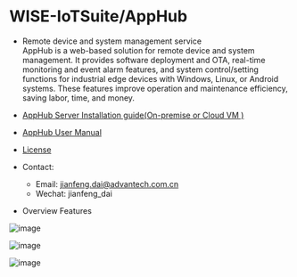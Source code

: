 # WISE-IoTSuite/AppHub
* Remote device and system management service<br>
AppHub is a web-based solution for remote device and system management. It provides software deployment and OTA, real-time monitoring and event alarm features, and system control/setting functions for industrial edge devices with Windows, Linux, or Android systems. These features improve operation and maintenance efficiency, saving labor, time, and money. 


* [AppHub Server Installation guide(On-premise or Cloud VM )](https://github.com/EdgeSolution/AppHub-VM-Cloud)
* [AppHub User Manual](https://docs.wise-paas.advantech.com/en/Guides_and_API_References/ApplicationServices/1611826936336928113/1613468986148692729/v1.0.1)
* [License](https://wise-paas.advantech.com/en-us/marketplace/product/advantech.wise-paas-apphub/pricing-details)

* Contact: 
    -   Email: jianfeng.dai@advantech.com.cn
    -   Wechat: jianfeng_dai

* Overview Features

![image](https://user-images.githubusercontent.com/20899121/159214436-ef65c572-e47a-41d9-853c-3e12e45f14aa.png)

![image](https://user-images.githubusercontent.com/20899121/159214546-afdaab20-3c23-443f-8f0d-a255973f8f5b.png)

![image](https://user-images.githubusercontent.com/20899121/159214634-7b0c53a2-f988-4044-a029-caab4a6ce98c.png)

